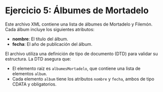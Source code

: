 # Ejercicio 5: Álbumes de Mortadelo

Este archivo XML contiene una lista de álbumes de Mortadelo y Filemón. Cada álbum incluye los siguientes atributos:

- **nombre**: El título del álbum.
- **fecha**: El año de publicación del álbum.

El archivo utiliza una definición de tipo de documento (DTD) para validar su estructura. La DTD asegura que:

- El elemento raíz es `albumesMortadelo`, que contiene una lista de elementos `album`.
- Cada elemento `album` tiene los atributos `nombre` y `fecha`, ambos de tipo CDATA y obligatorios.
